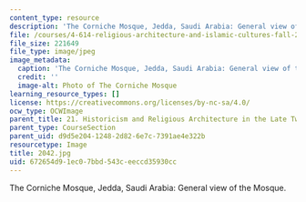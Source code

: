```yaml
---
content_type: resource
description: 'The Corniche Mosque, Jedda, Saudi Arabia: General view of the Mosque.'
file: /courses/4-614-religious-architecture-and-islamic-cultures-fall-2002/672654d91ec07bbd543ceeccd35930cc_2042.jpg
file_size: 221649
file_type: image/jpeg
image_metadata:
  caption: 'The Corniche Mosque, Jedda, Saudi Arabia: General view of the Mosque.'
  credit: ''
  image-alt: Photo of The Corniche Mosque
learning_resource_types: []
license: https://creativecommons.org/licenses/by-nc-sa/4.0/
ocw_type: OCWImage
parent_title: 21. Historicism and Religious Architecture in the Late Twentieth Century
parent_type: CourseSection
parent_uid: d9d5e204-1248-2d82-6e7c-7391ae4e322b
resourcetype: Image
title: 2042.jpg
uid: 672654d9-1ec0-7bbd-543c-eeccd35930cc
---
```

The Corniche Mosque, Jedda, Saudi Arabia: General view of the Mosque.